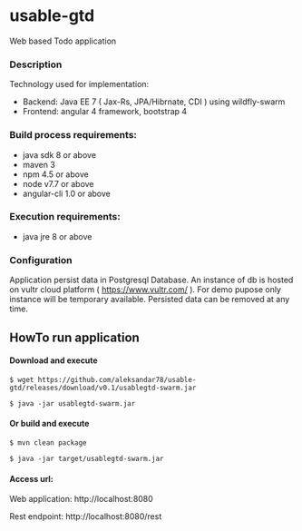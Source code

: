 # usable-gtd
Web based Todo application

### Description
Technology used for implementation:
* Backend: Java EE 7 ( Jax-Rs, JPA/Hibrnate, CDI ) using wildfly-swarm
* Frontend: angular 4 framework, bootstrap 4

### Build process requirements:
* java sdk 8 or above
* maven 3
* npm 4.5 or above
* node v7.7 or above
* angular-cli 1.0 or above

### Execution requirements:
* java jre 8 or above

### Configuration
Application persist data in Postgresql Database. 
An instance of db is hosted on vultr cloud platform ( https://www.vultr.com/ ). 
For demo pupose only instance will be temporary available.
Persisted data can be removed at any time.

## HowTo run application

#### Download and execute
```shell
$ wget https://github.com/aleksandar78/usable-gtd/releases/download/v0.1/usablegtd-swarm.jar

$ java -jar usablegtd-swarm.jar
```

#### Or build and execute

```shell
$ mvn clean package

$ java -jar target/usablegtd-swarm.jar
```

#### Access url:
Web application: http://localhost:8080

Rest endpoint: http://localhost:8080/rest